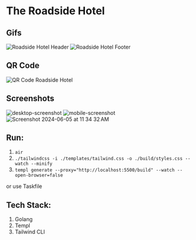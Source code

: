 # The Roadside Hotel

## Gifs
![Roadside Hotel Header](https://github.com/derpycoder/roadside-hotel/assets/25662120/0096a9f7-ba79-4b44-9b18-0e60a31e4d34)
![Roadside Hotel Footer](https://github.com/derpycoder/roadside-hotel/assets/25662120/e5d2be71-99f3-47ed-8ef5-dc3f3110e075)

## QR Code

![QR Code Roadside Hotel](https://github.com/derpycoder/roadside-hotel/assets/25662120/f38e24b3-9694-4092-bf87-e7e35e6c5f66)


## Screenshots

![desktop-screenshot](https://github.com/derpycoder/roadside-hotel/assets/25662120/84294022-00c6-4645-883c-f290cc90b21b)
![mobile-screenshot](https://github.com/derpycoder/roadside-hotel/assets/25662120/f0b3e6e5-2f85-4365-b784-468f61e6ecac)
![Screenshot 2024-06-05 at 11 34 32 AM](https://github.com/derpycoder/roadside-hotel/assets/25662120/4ec67617-215a-4db6-83b5-282a18b51646)

## Run:

1. `air`
1. `./tailwindcss -i ./templates/tailwind.css -o ./build/styles.css --watch --minify`
1. `templ generate --proxy="http://localhost:5500/build" --watch --open-browser=false`

or use Taskfile

## Tech Stack:

1. Golang
2. Templ
3. Tailwind CLI

